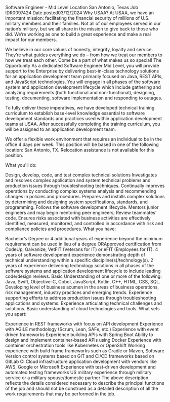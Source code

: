 Software Engineer - Mid Level
Location San Antonio, Texas
Job IDR0097424
Date posted03/12/2024
Why USAA?
At USAA, we have an important mission: facilitating the financial security of millions of U.S. military members and their families. Not all of our employees served in our nation’s military, but we all share in the mission to give back to those who did. We’re working as one to build a great experience and make a real impact for our members.

We believe in our core values of honesty, integrity, loyalty and service. They’re what guides everything we do – from how we treat our members to how we treat each other. Come be a part of what makes us so special!
The Opportunity
As a dedicated Software Engineer Mid Level, you will provide support to the Enterprise by delivering best-in-class technology solutions for an application development team primarily focused on Java, REST APIs, and JavaScript technologies. You will engage in all phases of the software system and application development lifecycle which include gathering and analyzing requirements (both functional and non-functional), designing, testing, documenting, software implementation and responding to outages.

To fully deliver these imperatives, we have developed technical training curriculum to establish base-level knowledge essential to software development standards and practices used within application development teams at USAA. After successfully completing the training curriculum, you will be assigned to an application development team.

We offer a flexible work environment that requires an individual to be in the office 4 days per week. This position will be based in one of the following location: San Antonio, TX. Relocation assistance is not available for this position.

What you'll do:

Design, develop, code, and test complex technical solutions
Investigates and resolves complex application and system technical problems and production issues through troubleshooting techniques.
Continually improves operations by conducting complex systems analysis and recommending changes in policies and procedures.
Prepares and installs complex solutions by determining and designing system specifications, standards, and programming.
Follows the software development lifecycle.
Mentors junior engineers and may begin mentoring peer engineers; Review teammates’ code.
Ensures risks associated with business activities are effectively identified, measured, monitored, and controlled in accordance with risk and compliance policies and procedures.
What you have:

Bachelor’s Degree or 4 additional years of experience beyond the minimum requirement can be used in lieu of a degree ORApproved certification from CodeUp, Galvanize, VetFIT (Veterans for IT) or eFIT (Employees for IT).
4 years of software development experience demonstrating depth of technical understanding within a specific discipline(s)/technology(s).
2 years of experience delivering technology solutions in all phases of the software systems and application development lifecycle to include leading code/design reviews.
Basic Understanding of one or more of the following: Java, Swift, Objective-C, Cobol, JavaScript, Kotlin, C++, HTML, CSS, SQL.
Developing level of business acumen in the areas of business operations, risk management, industry practices and emerging trends.
Experience supporting efforts to address production issues through troubleshooting applications and systems.
Experience articulating technical challenges and solutions.
Basic understanding of cloud technologies and tools.
What sets you apart:

Experience in REST frameworks with focus on API development
Experience with AGILE methodology (Scrum, Lean, SAFe, etc.)
Experience with event driven frameworks
Experience building APIs with Spring Boot
Ability to design and implement container-based APIs using Docker
Experience with container orchestration tools like Kubernetes or OpenShift
Working experience with build frame frameworks such as Gradle or Maven, Software Version control systems based on GIT and CI/CD frameworks based on GitLab CI
Cloud infrastructure application development with vendors like AWS, Google or Microsoft
Experience with test-driven development and automated testing frameworks
US military experience through military service or a military spouse/domestic partner
The above description reflects the details considered necessary to describe the principal functions of the job and should not be construed as a detailed description of all the work requirements that may be performed in the job.